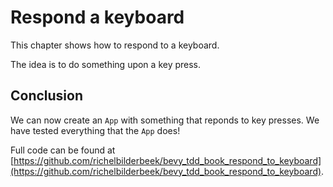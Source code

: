 # Respond a keyboard

This chapter shows how to respond to a keyboard.

The idea is to do something upon a key press.


## Conclusion

We can now create an `App` with something that reponds
to key presses.
We have tested everything that the `App` does!

Full code can be found at [https://github.com/richelbilderbeek/bevy_tdd_book_respond_to_keyboard](https://github.com/richelbilderbeek/bevy_tdd_book_respond_to_keyboard).
